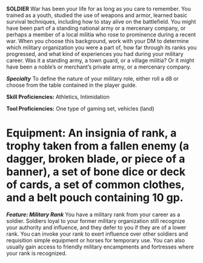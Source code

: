 __**SOLDIER**__
 War has been your life for as long as you care to remember. You trained as a youth, studied the use of weapons and armor, learned basic survival techniques, including how to stay alive on the battlefield. You might have been part of a standing national army or a mercenary company, or perhaps a member of a local militia who rose to prominence during a recent war. When you choose this background, work with your DM to determine which military organization you were a part of, how far through its ranks you progressed, and what kind of experiences you had during your military career. Was it a standing army, a town guard, or a village militia? Or it might have been a noble’s or merchant’s private army, or a mercenary company.
 
***Specialty***
 To define the nature of your military role, either roll a d8 or choose from the table contained in the player guide.

**Skill Proficiencies:** Athletics, Intimidation

**Tool Proficiencies:** One type of gaming set, vehicles (land)

**Equipment:** An insignia of rank, a trophy taken from a fallen enemy (a dagger, broken blade, or piece of a banner), a set of bone dice or deck of cards, a set of common clothes, and a belt pouch containing 10 gp.
=== 

***Feature: Military Rank***
 You have a military rank from your career as a soldier. Soldiers loyal to your former military organization still recognize your authority and influence, and they defer to you if they are of a lower rank. You can invoke your rank to exert influence over other soldiers and requisition simple equipment or horses for temporary use. You can also usually gain access to friendly military encampments and fortresses where your rank is recognized.